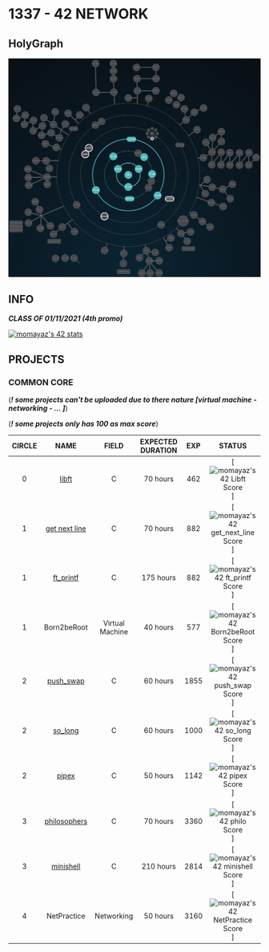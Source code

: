 # 1337 - 42 NETWORK

## HolyGraph
![](./HolyGraph3.png)
## INFO
***CLASS OF 01/11/2021 (4th promo)***

[![momayaz's 42 stats](https://badge42.vercel.app/api/v2/cl16atahm000609mbeff5wwta/stats?cursusId=21&coalitionId=73)](https://github.com/mayazmohamed)

## PROJECTS

### COMMON CORE

(***! some projects can't be uploaded due to there nature [virtual machine - networking - ... ]***)

(***! some projects only has 100 as max score***)

| CIRCLE  | NAME | FIELD | EXPECTED DURATION | EXP | STATUS | LVL |
| :-: | :-: | :-: | :-: | :-: | :-: | :-: |
| 0 | [libft](./LVL_0/libft) | C | 70 hours | 462 | [![momayaz's 42 Libft Score](https://badge42.vercel.app/api/v2/cl16atahm000609mbeff5wwta/project/2395646)] | 1.06 |
| 1 | [get next line](./LVL_1/get_next_line) | C | 70 hours | 882 | [![momayaz's 42 get_next_line Score](https://badge42.vercel.app/api/v2/cl16atahm000609mbeff5wwta/project/2410226)]| 1.57 |
| 1 | [ft_printf](./LVL_1/ft_printf) | C | 175 hours | 882 | [![momayaz's 42 ft_printf Score](https://badge42.vercel.app/api/v2/cl16atahm000609mbeff5wwta/project/2425208)] | 2.06 |
| 1 | Born2beRoot | Virtual Machine | 40 hours | 577 | [![momayaz's 42 Born2beRoot Score](https://badge42.vercel.app/api/v2/cl16atahm000609mbeff5wwta/project/2430292)]| 2.29 |
| 2 | [push_swap](./LVL_2/push_swap) | C | 60 hours | 1855 | [![momayaz's 42 push_swap Score](https://badge42.vercel.app/api/v2/cl16atahm000609mbeff5wwta/project/2445480)] | 3.02 |
| 2 | [so_long](./LVL_2/so_long) | C | 60 hours | 1000 | [![momayaz's 42 so_long Score](https://badge42.vercel.app/api/v2/cl16atahm000609mbeff5wwta/project/2457862)] | 3.25 |
| 2 | [pipex](./LVL_2/pipex) | C | 50 hours | 1142 | [![momayaz's 42 pipex Score](https://badge42.vercel.app/api/v2/cl16atahm000609mbeff5wwta/project/2463057)] | 3.50 |
| 3 | [philosophers](./LVL_3/philosophers) | C | 70 hours | 3360 | [![momayaz's 42 philo Score](https://badge42.vercel.app/api/v2/cl16atahm000609mbeff5wwta/project/2522279)] | 4.08 |
| 3 | [minishell](./LVL_3/minishell) | C | 210 hours | 2814 | [![momayaz's 42 minishell Score](https://badge42.vercel.app/api/v2/cl16atahm000609mbeff5wwta/project/2529005)] | 4.29 |
| 4 | NetPractice | Networking | 50 hours | 3160 | [![momayaz's 42 NetPractice Score](https://badge42.vercel.app/api/v2/cl16atahm000609mbeff5wwta/project/2540809)] | 4.48 |

